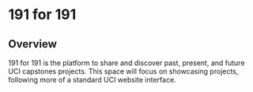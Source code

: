 # 191 for 191
  
## Overview
191 for 191 is the platform to share and discover past, present, and future UCI capstones projects. This space will focus on showcasing projects, following more of a standard UCI website interface.
